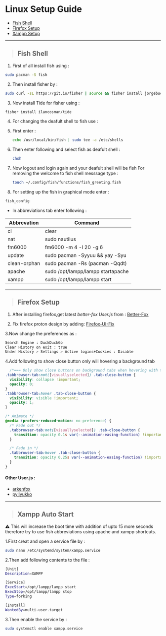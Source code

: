 # Linux Setup Guide
* [Fish Shell]()
* [FIrefox Setup]()
* [Xampp Setup]()
  
---
> ## Fish Shell
1. First of all install fish using :

```sh
sudo pacman -S fish
```

2. Then install fisher by :

```sh
sudo curl -sL https://git.io/fisher | source && fisher install jorgebucaran/fisher
```

3. Now install Tide for fisher using :

```sh
fisher install ilancosman/tide
```

4. For changing the deafult shell to fish use :

5. First enter :
   
   ```sh
   echo /usr/local/bin/fish | sudo tee -a /etc/shells  
   ```

6. Then enter following and select fish as deafult shell :
   
   ```sh
   chsh
   ```

7. Now logout and login again and your deafult shell will be fish
   For removing the welcome to fish shell messsage type :
   
   ```sh
   touch ~/.config/fish/functions/fish_greeting.fish   
   ```

8. For setting up the fish in graphical mode enter :

```sh
fish_config
```

- In abbreviations tab enter following :

| Abbrevation  | Command                           |
| ------------ | --------------------------------- |
| cl           | clear                             |
| nat          | sudo nautilus                     |
| fm6000       | fm6000 -m 4 -l 20 -g 6            |
| update       | sudo pacman -Syyuu && yay -Syu    |
| clean-orphan | sudo pacman -Rs (pacman -Qqdt)    |
| apache       | sudo /opt/lampp/lampp startapache |
| xampp        | sudo /opt/lampp/lampp start       |

----
> ## Firefox Setup

1. After installing firefox,get latest _better-fox User.js_ from :
[Better-Fox](https://github.com/yokoffing/Better-Fox/blob/master/user.js)

2. Fix firefox proton design by adding: 
[Firefox-UI-Fix](https://github.com/black7375/Firefox-UI-Fix)

3.Now change the preferences as :
```sh
Search Engine : DuckDuckGo
Clear History on exit : true
Under History > Settings > Active logins+Cookies : Disable
```
4.Add following to show close button only will hovering a background tab
```css
  /*=== Only show close buttons on background tabs when hovering with the mouse ===*/
.tabbrowser-tab:not([visuallyselected]) .tab-close-button {
  visibility: collapse !important;
  opacity: 0;
}
.tabbrowser-tab:hover .tab-close-button {
  visibility: visible !important;
  opacity: 1;
}

/* Animate */
@media (prefers-reduced-motion: no-preference) {
  /* Fade out */
  .tabbrowser-tab:not([visuallyselected]) .tab-close-button {
    transition: opacity 0.1s var(--animation-easing-function) !important;
  }

  /* Fade in */
  .tabbrowser-tab:hover .tab-close-button {
    transition: opacity 0.25s var(--animation-easing-function) !important;
  }
}
```

#### Other User.js :

- [arkenfox](https://github.com/arkenfox/user.js)
- [pyllyukko](https://github.com/pyllyukko/user.js/)

----

> ## Xampp Auto Start
⚠️ This will increase the boot time with addition of upto 15 more seconds therefore try to use fish abbreviations using apache and xampp shortcuts.

1.First creat and open a service file by :

```sh
sudo nano /etc/systemd/system/xampp.service
```

2.Then add following contents to the file :

```sh
[Unit]
Description=XAMPP

[Service]
ExecStart=/opt/lampp/lampp start
ExecStop=/opt/lampp/lampp stop
Type=forking

[Install]
WantedBy=multi-user.target
```

3.Then enable the service by :

```sh
sudo systemctl enable xampp.service
```


